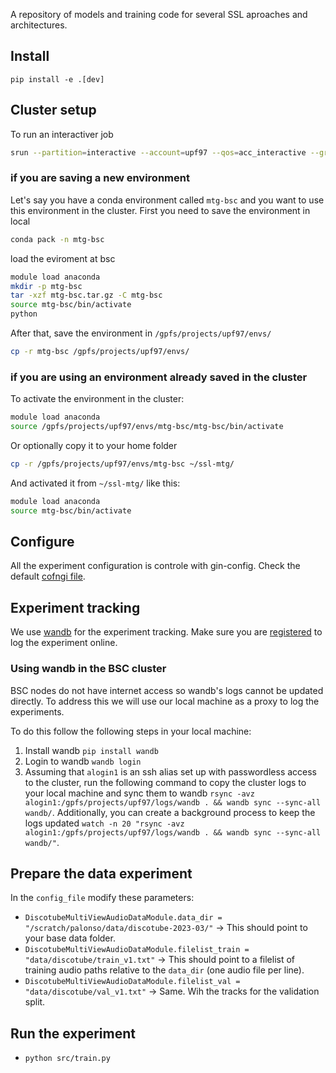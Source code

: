 
A repository of models and training code for several SSL aproaches and architectures.

## Install

```
pip install -e .[dev]
```

## Cluster setup 

To run an interactiver job
```bash
srun --partition=interactive --account=upf97 --qos=acc_interactive --gres=gpu:1 --cpus-per-task=20 --time=02:00:00 --pty /bin/bash
```

### if you are saving a new environment

Let's say you have a conda environment called `mtg-bsc` and you want to use this environment in the cluster. First you need to
save the environment in local
```bash
conda pack -n mtg-bsc
```

load the eviroment at bsc

```bash
module load anaconda
mkdir -p mtg-bsc
tar -xzf mtg-bsc.tar.gz -C mtg-bsc
source mtg-bsc/bin/activate
python
```
After that, save the environment in `/gpfs/projects/upf97/envs/`
    
```bash
cp -r mtg-bsc /gpfs/projects/upf97/envs/
```
### if you are using an environment already saved in the cluster


To activate the environment in the cluster:

```bash
module load anaconda
source /gpfs/projects/upf97/envs/mtg-bsc/mtg-bsc/bin/activate
```

Or optionally copy it to your home folder

```bash
cp -r /gpfs/projects/upf97/envs/mtg-bsc ~/ssl-mtg/
```

And activated it from `~/ssl-mtg/` like this:

```bash
module load anaconda
source mtg-bsc/bin/activate
```


## Configure

All the experiment configuration is controle with gin-config.
Check the default [cofngi file](cfg/config.gin).


## Experiment tracking

We use [wandb](https://docs.wandb.ai/) for the experiment tracking.
Make sure you are [registered](https://docs.wandb.ai/quickstart#2-log-in-to-wb) to log the experiment online.

### Using wandb in the BSC cluster

BSC nodes do not have internet access so wandb's logs cannot be updated directly.
To address this we will use our local machine as a proxy to log the experiments.

To do this follow the following steps in your local machine:
1. Install wandb `pip install wandb`
2. Login to wandb `wandb login`
3. Assuming that `alogin1` is an ssh alias set up with passwordless access to the cluster, run the following command to copy the cluster logs to your local machine and sync them to wandb `rsync -avz alogin1:/gpfs/projects/upf97/logs/wandb . && wandb sync --sync-all wandb/`.
Additionally, you can create a background process to keep the logs updated `watch -n 20 "rsync -avz alogin1:/gpfs/projects/upf97/logs/wandb . && wandb sync --sync-all wandb/"`.



## Prepare the data experiment
In the `config_file` modify these parameters:

- `DiscotubeMultiViewAudioDataModule.data_dir = "/scratch/palonso/data/discotube-2023-03/"` -> This should point to your base data folder.
- `DiscotubeMultiViewAudioDataModule.filelist_train = "data/discotube/train_v1.txt"` -> This should point to a filelist of training audio paths relative to the `data_dir` (one audio file per line).
- `DiscotubeMultiViewAudioDataModule.filelist_val = "data/discotube/val_v1.txt"` -> Same. Wih the tracks for the validation split.


## Run the experiment

- `python src/train.py`


